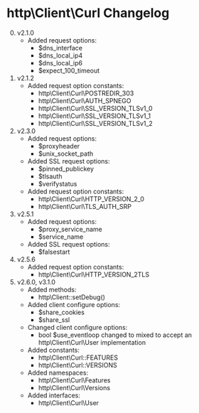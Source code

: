 # http\Client\Curl Changelog

0. v2.1.0
	* Added request options:
		* $dns_interface
		* $dns_local_ip4
		* $dns_local_ip6
		* $expect_100_timeout
0. v2.1.2
	* Added request option constants:
		* http\Client\Curl\POSTREDIR_303
		* http\Client\Curl\AUTH_SPNEGO
		* http\Client\Curl\SSL_VERSION_TLSv1_0
		* http\Client\Curl\SSL_VERSION_TLSv1_1
		* http\Client\Curl\SSL_VERSION_TLSv1_2
0. v2.3.0
	* Added request options:
		* $proxyheader
		* $unix_socket_path
	* Added SSL request options:
		* $pinned_publickey
		* $tlsauth
		* $verifystatus
	* Added request option constants:
		* http\Client\Curl\HTTP_VERSION_2_0
		* http\Client\Curl\TLS_AUTH_SRP
0. v2.5.1
	* Added request options:
		* $proxy_service_name
		* $service_name
	* Added SSL request options:
		* $falsestart
0. v2.5.6
	* Added request option constants:
		* http\Client\Curl\HTTP_VERSION_2TLS
0. v2.6.0, v3.1.0
	* Added methods:
		* http\Client::setDebug()
	* Added client configure options:
		* $share_cookies
		* $share_ssl
	* Changed client configure options:
		* bool $use_eventloop changed to mixed to accept an http\Client\Curl\User implementation
	* Added constants:
		* http\Client\Curl::FEATURES
		* http\Client\Curl::VERSIONS
	* Added namespaces:
		* http\Client\Curl\Features
		* http\Client\Curl\Versions
	* Added interfaces:
		* http\Client\Curl\User
